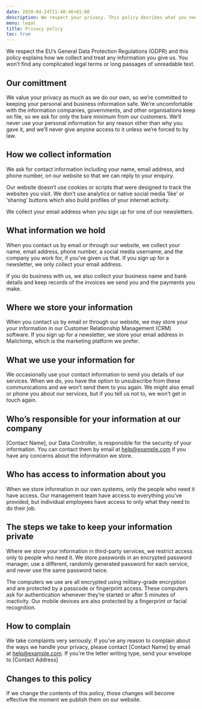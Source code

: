 ```yaml
---
date: 2020-04-24T11:48:46+01:00
description: We respect your privacy. This policy desribes what you need to know.
menu: legal
title: Privacy policy
toc: true
---
```


We respect the EU’s General Data Protection Regulations (GDPR) and this policy explains how we collect and treat any information you give us. You won’t find any complicated legal terms or long passages of unreadable text.

## Our comittment
We value your privacy as much as we do our own, so we’re committed to keeping your personal and business information safe. We’re uncomfortable with the information companies, governments, and other organisations keep on file, so we ask for only the bare minimum from our customers. We’ll never use your personal information for any reason other than why you gave it, and we’ll never give anyone access to it unless we’re forced to by law.

## How we collect information
We ask for contact information including your name, email address, and phone number, on our website so that we can reply to your enquiry.

Our website doesn’t use cookies or scripts that were designed to track the websites you visit. We don’t use analytics or native social media ‘like’ or ‘sharing’ buttons which also build profiles of your internet activity.

We collect your email address when you sign up for one of our newsletters.

## What information we hold
When you contact us by email or through our website, we collect your name, email address, phone number, a social media username, and the company you work for, if you’ve given us that.
If you sign up for a newsletter, we only collect your email address.

If you do business with us, we also collect your business name and bank details and keep records of the invoices we send you and the payments you make.

## Where we store your information
When you contact us by email or through our website, we may store your your information in our Customer Relationship Management (CRM) software. If you sign up for a newsletter, we store your email address in Mailchimp, which is the marketing platform we prefer.

## What we use your information for
We occasionally use your contact information to send you details of our services. When we do, you have the option to unsubscribe from these communications and we won’t send them to you again. We might also email or phone you about our services, but if you tell us not to, we won’t get in touch again.

## Who’s responsible for your information at our company
[Contact Name], our Data Controller, is responsible for the security of your information. You can contact them by email at <a href="mailto:help@example.com ">help@example.com</a> if you have any concerns about the information we store.

## Who has access to information about you
When we store information in our own systems, only the people who need it have access. Our management team have access to everything you’ve provided, but individual employees have access to only what they need to do their job.

## The steps we take to keep your information private
Where we store your information in third-party services, we restrict access only to people who need it. We store passwords in an encrypted password manager, use a different, randomly generated password for each service, and never use the same password twice.

The computers we use are all encrypted using military-grade encryption and are protected by a passcode or fingerprint access. These computers ask for authentication whenever they’re started or after 5 minutes of inactivity. Our mobile devices are also protected by a fingerprint or facial recognition.

## How to complain
We take complaints very seriously. If you’ve any reason to complain about the ways we handle your privacy, please contact [Contact Name] by email at <a href="mailto:help@example.com ">help@example.com</a>. If you’re the letter writing type, send your envelope to [Contact Address]

## Changes to this policy
If we change the contents of this policy, those changes will become effective the moment we publish them on our website.
